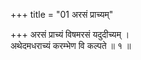+++
title = "01 अरसं प्राच्यम्"

+++
अरसं प्राच्यं विषमरसं यदुदीच्यम् ।  
अथेदमधराच्यं करम्भेण वि कल्पते ॥ १ ॥